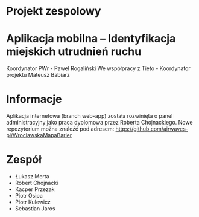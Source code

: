 # Projekt zespolowy
Aplikacja mobilna – Identyfikacja miejskich utrudnień ruchu<br>
=====
Koordynator PWr - Paweł Rogaliński
We współpracy z Tieto - Koordynator projektu Mateusz Babiarz
# Informacje
Aplikacja internetowa (branch web-app) została rozwinięta o panel administracyjny jako praca dyplomowa przez Roberta Chojnackiego.
Nowe repozytorium można znaleźć pod adresem: https://github.com/airwaves-pl/WroclawskaMapaBarier

# Zespół
+ Łukasz Merta
+ Robert Chojnacki
+ Kacper Przezak
+ Piotr Osipa
+ Piotr Kulewicz
+ Sebastian Jaros

